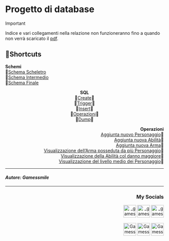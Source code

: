 <html>
<h1>Progetto di database</h1>

>[!IMPORTANT]
>Indice e vari collegamenti nella relazione non funzioneranno fino a quando non verrà scaricato il <a href="/Relazione/Gioco_di_Ruolo.pdf">pdf</a>.
<h2>🎯Shortcuts</h2>
<p align="left">
  <b>Schemi</b><br>
  💠<a href="/Immagini/Schemi/1_Schema Scheletro.png">Schema Scheletro</a><br>
  💠<a href="/Immagini/Schemi/2_Schema Intermedio.png">Schema Intermedio</a><br>
  💠<a href="/Immagini/Schemi/3_Schema Finale.png">Schema Finale</a><br>
  <p align="center">
  <b>SQL</b><br>
  💠<a href="/SQL/create.sql">Create</a>💠<br>
  💠<a href="/SQL/trigger.sql">Trigger</a>💠<br>
  💠<a href="/SQL/insert.sql">Insert</a>💠<br>
  💠<a href="/SQL/operazioni.sql">Operazioni</a>💠<br>
  💠<a href="/SQL/dump.sql">Dump</a>💠<br>
  <p align="right">
  <b>Operazioni</b><br>
  <a href="/SQL/Opeerazioni/Operazione 1/">Aggiunta nuovo Personaggio</a>💠<br>
  <a href="/SQL/Opeerazioni/Operazione 2/">Aggiunta nuova Abilità</a>💠<br>
  <a href="/SQL/Opeerazioni/Operazione 3/">Aggiunta nuova Arma</a>💠<br>
  <a href="/SQL/Opeerazioni/Operazione 4/">Visualizzazione dell’Arma posseduta da più Personaggio</a>💠<br>
  <a href="/SQL/Opeerazioni/Operazione 5/">Visualizzazione della Abilità col danno maggiore</a>💠<br>
  <a href="/SQL/Opeerazioni/Operazione 6/">Visualizzazione del livello medio dei Personaggio</a>💠


<br>

<hr><h4 align="left"><i>Autore: Gamessmile</i></h4><hr>
<h3 align="right">My Socials</h3>
<p align="right">
<a href="https://instagram.com/_gamessmile_" target="blank"><img align=center" src="https://cdn.icon-icons.com/icons2/1753/PNG/512/iconfinder-social-media-applications-3instagram-4102579_113804.png" alt="_gamessmile_" height="40" width"50" /></a>
<a href="https://www.youtube.com/channel/UCNpOZ-9ZIvM6wcIyBqYyIdQ" target="blank"><img align=center" src="https://cdn.icon-icons.com/icons2/1211/PNG/512/1491579609-yumminkysocialmedia08_83079.png" alt="_gamessmile_" height="40" width"50" /></a>
<a href="https://tiktok.com/@_gamessmile_" target="blank"><img align=center" src="https://cdn.icon-icons.com/icons2/2864/PNG/512/tiktok_logo_icon_181737.png" alt="_gamessmile_" height="40" width"50" /></a>
</p>
<p align="right">
<a href="https://steamcommunity.com/id/iocomando/" target="blank"><img align=center" src="https://cdn.icon-icons.com/icons2/2108/PNG/512/steam_icon_130822.png" alt="Gamessmile" height="40" width"50" /></a>
<a href="https://discord.com/users/327529848941576194" target="blank"><img align=center" src="https://cdn.icon-icons.com/icons2/2108/PNG/512/discord_icon_130958.png" alt="Gamessmile - Legion" height="40" width"50" /></a>
<a href="https://t.me/Gamessmile" target="blank"><img align=center" src="https://cdn.icon-icons.com/icons2/2108/PNG/512/telegram_icon_130816.png" alt="Gamessmile" height="40" width"50" /></a>
</p>
</html>

</html>